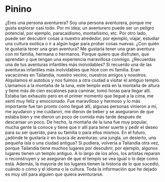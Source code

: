 # Pinino
¿Eres una persona aventurera? Soy una persona aventurera, porque me gusta explorar casi todo. Por mi idea; un aventurero puede ser un peligro potencial, por ejemplo, paracaidismo, montañismo, etc. Por otro lado, puede ser descubrir cosas a nuestro alrededor, por ejemplo, viajar, estudiar una cultura exótica o ir a algún lugar para probar cosas nuevas. ¿Con quién te gustaría tener una gran aventura? Me gustaría tener una gran aventura con mi familia, hermana o hermanos. Porque quiero que disfruten, que aprendan y que tengan una experiencia maravillosa conmigo.  ¿Recuerdas una de tus aventuras infantiles más inolvidables? Sí recuerdo una de las aventuras infantiles más inolvidables que hice con mi familia. Eran vacaciones en Tailandia, nuestro vecino, nuestros amigos y nosotros. Alquilamos el autobús y nos fuimos a otra ciudad a visitar el antiguo templo. Llamamos a la montaña de la luna, este templo está en la montaña de altura y tiene más de cien escalones para caminar, tomó horas para llegar allí. Estaba tan exhausto pero en el primer momento que llegué a la cima, me sentí muy feliz y emocionado. Fue maravilloso y hermoso y lo más importante fue tan pronto como llegué allí, algunas personas vinieron a mí, me ayudaron y me cuidaron, me dieron de beber y se aseguraron de que estaba bien y me dieron un poco de comida más tarde después de descansar un poco. De hecho, la montaña de la luna fue muy popular, mucha gente la conoce y tiene que ir allí para tener suerte y pedir el deseo para su ser querido, para su familia o para ellos mismos.  En el futuro, ¿adónde te gustaría ir en busca de aventuras: una jungla, un desierto, una pequeña isla o una ciudad antigua? Si pudiera, volvería a Tailandia otra vez, porque Tailandia tiene muchos lugares por descubrir, por ejemplo, algunos lugares tienen un templo antiguo. A lo largo de los años, los artistas reparan o reconstruyen y se aseguran de que el templo se vea igual o lo deje como está. Además, la mayoría de los lugares tienen la historia de lo que sucedió, cuándo o cómo y el idioma o la cultura. Toda la información que he dejado es muy útil para alguien que quiera aventurarse.

